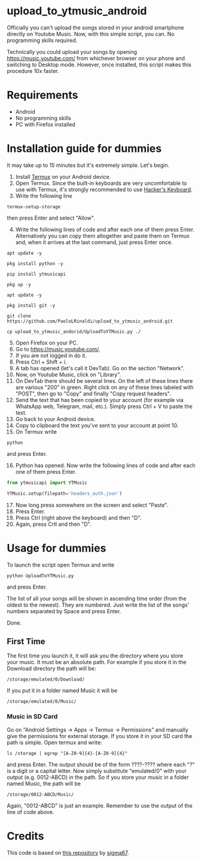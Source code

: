 # upload_to_ytmusic_android
Officially you can't upload the songs stored in your android smartphone directly on Youtube Music.
Now, with this simple script, you can.
No programming skills required.

Technically you could upload your songs by opening https://music.youtube.com/ from whichever browser on your phone and switching to Desktop mode.
However, once installed, this script makes this procedure 10x faster.

# Requirements
- Android
- No programming skills
- PC with Firefox installed

# Installation guide for dummies
It may take up to 15 minutes but it's extremely simple.
Let's begin.

1. Install [Termux](https://play.google.com/store/apps/details?id=com.termux&hl=it) on your Android device.
2. Open Termux. Since the built-in keyboards are very uncomfortable to use with Termux, it's strongly recommended to use [Hacker's Keyboard](https://play.google.com/store/apps/details?id=org.pocketworkstation.pckeyboard&hl=it).
3. Write the following line
```
termux-setup-storage
```
then press Enter and select "Allow".

4. Write the following lines of code and after each one of them press Enter. Alternatively you can copy them altogether and paste them on Termux and, when it arrives at the last command, just press Enter once.
```
apt update -y

pkg install python -y

pip install ytmusicapi

pkg up -y

apt update -y

pkg install git -y

git clone https://github.com/PaoloLRinaldi/upload_to_ytmusic_android.git

cp upload_to_ytmusic_andorid/UploadToYTMusic.py ./
```
5. Open Firefox on your PC.
6. Go to https://music.youtube.com/.
7. If you are not logged in do it.
8. Press Ctrl + Shift + i.
9. A tab has opened (let's call it DevTab). Go on the section "Network".
10. Now, on Youtube Music, click on "Library".
11. On DevTab there should be several lines. On the left of these lines there are various "200" in green. Right click on any of these lines labeled with "POST", then go to "Copy" and finally "Copy request headers".
12. Send the text that has been copied to your account (for example via WhatsApp web, Telegram, mail, etc.). Simply press Ctrl + V to paste the text.
13. Go back to your Android device.
14. Copy to clipboard the text you've sent to your account at point 10.
15. On Termux write
```
python
```
and press Enter.

16. Python has opened. Now write the following lines of code and after each one of them press Enter.
```python
from ytmusicapi import YTMusic

YTMusic.setup(filepath='headers_auth.json')
```
17. Now long press somewhere on the screen and select "Paste".
18. Press Enter.
19. Press Ctrl (right above the keyboard) and then "D".
20. Again, press Crtl and then "D".

# Usage for dummies
To launch the script open Termux and write
```
python UploadToYTMusic.py
```
and press Enter.

The list of all your songs will be shown in ascending time order (from the oldest to the newest).
They are numbered. Just write the list of the songs' numbers separated by Space and press Enter.

Done.


## First Time
The first time you launch it, it will ask you the directory where you store your music. It must be an absolute path.
For example if you store it in the Download directory the path will be:
```
/storage/emulated/0/Download/
```
If you put it in a folder named Music it will be
```
/storage/emulated/0/Music/
```
### Music in SD Card
Go on "Android Settings -> Apps -> Termux -> Permissions" and manually give the permissions for external storage.
If you store it in your SD card the path is simple. Open termux and write:
```
ls /storage | egrep "[A-Z0-9]{4}-[A-Z0-9]{4}"
```
and press Enter. The output should be of the form ????-???? where each "?" is a digit or a capital letter.
Now simply substitute "emulated/0" with your output (e.g. 0012-ABCD) in the path. So if you store your music
in a folder named Music, the path will be
```
/storage/0012-ABCD/Music/
```
Again, "0012-ABCD" is just an example. Remember to use the output of the line of code above.

# Credits
This code is based on [this repository](https://github.com/sigma67/ytmusicapi.git) by [sigma67](https://github.com/sigma67).
